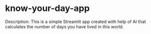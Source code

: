# know-your-day-app
Description: This is a simple Streamlit app created with help of AI that calculates the number of days you have lived in this world.
